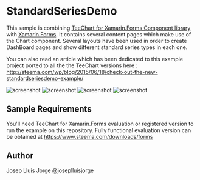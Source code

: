 StandardSeriesDemo
==================

This sample is combining [TeeChart for Xamarin.Forms Component library](https://www.steema.com/product/forms) with [Xamarin.Forms](https://www.xamarin.com/forms). 
It contains several content pages which make use of the Chart component. Several layouts have been used in order to create DashBoard pages and show different standard series types in each one.

You can also read an article which has been dedicated to this example project ported to all the the TeeChart versions here :
http://steema.com/wp/blog/2015/06/18/check-out-the-new-standardseriesdemo-example/


![screenshot](https://github.com/Steema/teechart-xamarin-forms-samples/blob/master/StandardSeriesDemo/Screenshots/StandardSeriesDemo1.PNG?raw=true "TeeChart for Xamarin.Forms")
![screenshot](https://github.com/Steema/teechart-xamarin-forms-samples/blob/master/StandardSeriesDemo/Screenshots/StandardSeriesDemo2.PNG?raw=true "TeeChart for Xamarin.Forms")
![screenshot](https://github.com/Steema/teechart-xamarin-forms-samples/blob/master/StandardSeriesDemo/Screenshots/StandardSeriesDemo3.PNG?raw=true "TeeChart for Xamarin.Forms")
![screenshot](https://github.com/Steema/teechart-xamarin-forms-samples/blob/master/StandardSeriesDemo/Screenshots/StandardSeriesDemo4.PNG?raw=true "TeeChart for Xamarin.Forms")

## Sample Requirements

You'll need TeeChart for Xamarin.Forms evaluation or registered version to run the example on this repository. Fully functional evaluation version can be obtained at https://www.steema.com/downloads/forms


Author
------
Josep Lluis Jorge
@joseplluisjorge
